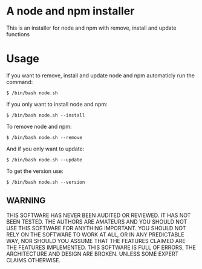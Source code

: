# A node and npm installer
This is an installer for node and npm with remove, install and update functions

# Usage

If you want to remove, install and update node and npm automaticly run the command:

	$ /bin/bash node.sh

If you only want to install node and npm:

	$ /bin/bash node.sh --install

To remove node and npm:

	$ /bin/bash node.sh --remove

And if you only want to update:

	$ /bin/bash node.sh --update

To get the version use:

	$ /bin/bash node.sh --version



## WARNING

THIS SOFTWARE HAS NEVER BEEN AUDITED OR REVIEWED. IT HAS NOT BEEN TESTED. THE
AUTHORS ARE AMATEURS AND YOU SHOULD NOT USE THIS SOFTWARE FOR ANYTHING
IMPORTANT. YOU SHOULD NOT RELY ON THE SOFTWARE TO WORK AT ALL, OR IN ANY
PREDICTABLE WAY, NOR SHOULD YOU ASSUME THAT THE FEATURES CLAIMED ARE THE
FEATURES IMPLEMENTED. THIS SOFTWARE IS FULL OF ERRORS, THE ARCHITECTURE AND
DESIGN ARE BROKEN. UNLESS SOME EXPERT CLAIMS OTHERWISE.
